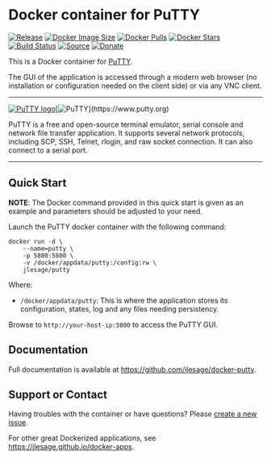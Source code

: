 # Docker container for PuTTY
[![Release](https://img.shields.io/github/release/jlesage/docker-putty.svg?logo=github&style=for-the-badge)](https://github.com/jlesage/docker-putty/releases/latest)
[![Docker Image Size](https://img.shields.io/docker/image-size/jlesage/putty/latest?logo=docker&style=for-the-badge)](https://hub.docker.com/r/jlesage/putty/tags)
[![Docker Pulls](https://img.shields.io/docker/pulls/jlesage/putty?label=Pulls&logo=docker&style=for-the-badge)](https://hub.docker.com/r/jlesage/putty)
[![Docker Stars](https://img.shields.io/docker/stars/jlesage/putty?label=Stars&logo=docker&style=for-the-badge)](https://hub.docker.com/r/jlesage/putty)
[![Build Status](https://img.shields.io/github/actions/workflow/status/jlesage/docker-putty/build-image.yml?logo=github&branch=master&style=for-the-badge)](https://github.com/jlesage/docker-putty/actions/workflows/build-image.yml)
[![Source](https://img.shields.io/badge/Source-GitHub-blue?logo=github&style=for-the-badge)](https://github.com/jlesage/docker-putty)
[![Donate](https://img.shields.io/badge/Donate-PayPal-green.svg?style=for-the-badge)](https://paypal.me/JocelynLeSage)

This is a Docker container for [PuTTY](https://www.putty.org).

The GUI of the application is accessed through a modern web browser (no
installation or configuration needed on the client side) or via any VNC client.

---

[![PuTTY logo](https://images.weserv.nl/?url=raw.githubusercontent.com/jlesage/docker-templates/master/jlesage/images/putty-icon.png&w=110)](https://www.putty.org)[![PuTTY](https://images.placeholders.dev/?width=160&height=110&fontFamily=monospace&fontWeight=400&fontSize=52&text=PuTTY&bgColor=rgba(0,0,0,0.0)&textColor=rgba(121,121,121,1))](https://www.putty.org)

PuTTY is a free and open-source terminal emulator, serial console and network file
transfer application. It supports several network protocols, including SCP, SSH,
Telnet, rlogin, and raw socket connection. It can also connect to a serial port.

---

## Quick Start

**NOTE**: The Docker command provided in this quick start is given as an example
and parameters should be adjusted to your need.

Launch the PuTTY docker container with the following command:
```shell
docker run -d \
    --name=putty \
    -p 5800:5800 \
    -v /docker/appdata/putty:/config:rw \
    jlesage/putty
```

Where:
  - `/docker/appdata/putty`: This is where the application stores its configuration, states, log and any files needing persistency.

Browse to `http://your-host-ip:5800` to access the PuTTY GUI.

## Documentation

Full documentation is available at https://github.com/jlesage/docker-putty.

## Support or Contact

Having troubles with the container or have questions?  Please
[create a new issue].

For other great Dockerized applications, see https://jlesage.github.io/docker-apps.

[create a new issue]: https://github.com/jlesage/docker-putty/issues
